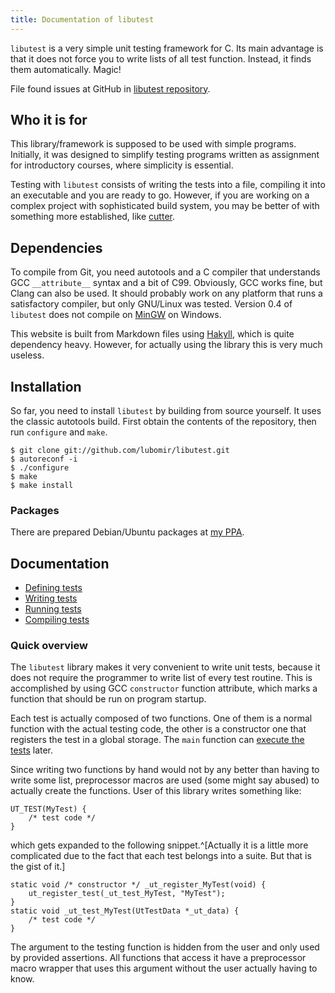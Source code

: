 ```yaml
---
title: Documentation of libutest
---
```


`libutest` is a very simple unit testing framework for C. Its main advantage is
that it does not force you to write lists of all test function. Instead, it
finds them automatically. Magic!

File found issues at GitHub in [libutest repository].

## Who it is for

This library/framework is supposed to be used with simple programs. Initially,
it was designed to simplify testing programs written as assignment for
introductory courses, where simplicity is essential.

Testing with `libutest` consists of writing the tests into a file, compiling it
into an executable and you are ready to go. However, if you are working on a
complex project with sophisticated build system, you may be better of with
something more established, like [cutter].

## Dependencies

To compile from Git, you need autotools and a C compiler that understands GCC
`__attribute__` syntax and a bit of C99. Obviously, GCC works fine, but Clang
can also be used. It should probably work on any platform that runs a
satisfactory compiler, but only GNU/Linux was tested. Version 0.4 of `libutest`
does not compile on [MinGW] on Windows.

This website is built from Markdown files using [Hakyll], which is quite
dependency heavy. However, for actually using the library this is very much
useless.

## Installation

So far, you need to install `libutest` by building from source yourself.
It uses the classic autotools build. First obtain the contents of the
repository, then run `configure` and `make`.

~~~~~~~~~~~~~~~~~~~~~~~~~~~~~~~~~~~~~~~~~~~~~~~~~~~~~~~~~~ {.bash}
$ git clone git://github.com/lubomir/libutest.git
$ autoreconf -i
$ ./configure
$ make
$ make install
~~~~~~~~~~~~~~~~~~~~~~~~~~~~~~~~~~~~~~~~~~~~~~~~~~~~~~~~~~~~~~~

### Packages

There are prepared Debian/Ubuntu packages at [my PPA].

## Documentation

 * [Defining tests](pages/defining-tests.html)
 * [Writing tests](pages/writing-tests.html)
 * [Running tests](pages/running-tests.html)
 * [Compiling tests](pages/compiling-tests.html)

### Quick overview

The `libutest` library makes it very convenient to write unit tests, because it
does not require the programmer to write list of every test routine. This is
accomplished by using GCC `constructor` function attribute, which marks a
function that should be run on program startup.

Each test is actually composed of two functions. One of them is a normal
function with the actual testing code, the other is a constructor one that
registers the test in a global storage. The `main` function can [execute the
tests](pages/running-tests.html) later.

Since writing two functions by hand would not by any better than having to
write some list, preprocessor macros are used (some might say abused) to
actually create the functions. User of this library writes something like:

~~~~~~~~~~~~~~~~~~~~~~~~~~~~~~~~~~~~~~~~~~~~~~~~~~~~~~~~~~ {.c}
UT_TEST(MyTest) {
    /* test code */
}
~~~~~~~~~~~~~~~~~~~~~~~~~~~~~~~~~~~~~~~~~~~~~~~~~~~~~~~~~~~~~~~

which gets expanded to the following snippet.^[Actually it is a little more
complicated due to the fact that each test belongs into a suite. But that is
the gist of it.]

~~~~~~~~~~~~~~~~~~~~~~~~~~~~~~~~~~~~~~~~~~~~~~~~~~~~~~~~~~ {.c}
static void /* constructor */ _ut_register_MyTest(void) {
    ut_register_test(_ut_test_MyTest, "MyTest");
}
static void _ut_test_MyTest(UtTestData *_ut_data) {
    /* test code */
}
~~~~~~~~~~~~~~~~~~~~~~~~~~~~~~~~~~~~~~~~~~~~~~~~~~~~~~~~~~~~~~~

The argument to the testing function is hidden from the user and only used by
provided assertions. All functions that access it have a preprocessor macro
wrapper that uses this argument without the user actually having to know.


[libutest repository]: https://github.com/lubomir/libutest/issues
[cutter]: http://cutter.sourceforge.net/
[hakyll]: http://jaspervdj.be/hakyll/
[my PPA]: https://launchpad.net/~lubomir-sedlar/+archive/ppa
[MinGW]: http://mingw.org/
